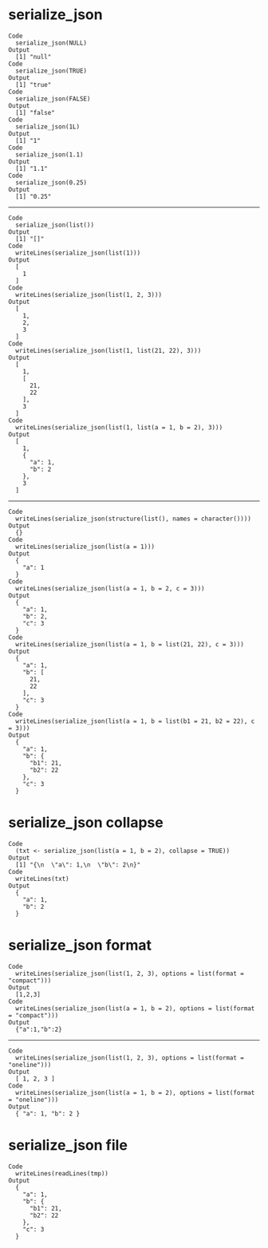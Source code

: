 # serialize_json

    Code
      serialize_json(NULL)
    Output
      [1] "null"
    Code
      serialize_json(TRUE)
    Output
      [1] "true"
    Code
      serialize_json(FALSE)
    Output
      [1] "false"
    Code
      serialize_json(1L)
    Output
      [1] "1"
    Code
      serialize_json(1.1)
    Output
      [1] "1.1"
    Code
      serialize_json(0.25)
    Output
      [1] "0.25"

---

    Code
      serialize_json(list())
    Output
      [1] "[]"
    Code
      writeLines(serialize_json(list(1)))
    Output
      [
        1
      ]
    Code
      writeLines(serialize_json(list(1, 2, 3)))
    Output
      [
        1,
        2,
        3
      ]
    Code
      writeLines(serialize_json(list(1, list(21, 22), 3)))
    Output
      [
        1,
        [
          21,
          22
        ],
        3
      ]
    Code
      writeLines(serialize_json(list(1, list(a = 1, b = 2), 3)))
    Output
      [
        1,
        {
          "a": 1,
          "b": 2
        },
        3
      ]

---

    Code
      writeLines(serialize_json(structure(list(), names = character())))
    Output
      {}
    Code
      writeLines(serialize_json(list(a = 1)))
    Output
      {
        "a": 1
      }
    Code
      writeLines(serialize_json(list(a = 1, b = 2, c = 3)))
    Output
      {
        "a": 1,
        "b": 2,
        "c": 3
      }
    Code
      writeLines(serialize_json(list(a = 1, b = list(21, 22), c = 3)))
    Output
      {
        "a": 1,
        "b": [
          21,
          22
        ],
        "c": 3
      }
    Code
      writeLines(serialize_json(list(a = 1, b = list(b1 = 21, b2 = 22), c = 3)))
    Output
      {
        "a": 1,
        "b": {
          "b1": 21,
          "b2": 22
        },
        "c": 3
      }

# serialize_json collapse

    Code
      (txt <- serialize_json(list(a = 1, b = 2), collapse = TRUE))
    Output
      [1] "{\n  \"a\": 1,\n  \"b\": 2\n}"
    Code
      writeLines(txt)
    Output
      {
        "a": 1,
        "b": 2
      }

# serialize_json format

    Code
      writeLines(serialize_json(list(1, 2, 3), options = list(format = "compact")))
    Output
      [1,2,3]
    Code
      writeLines(serialize_json(list(a = 1, b = 2), options = list(format = "compact")))
    Output
      {"a":1,"b":2}

---

    Code
      writeLines(serialize_json(list(1, 2, 3), options = list(format = "oneline")))
    Output
      [ 1, 2, 3 ]
    Code
      writeLines(serialize_json(list(a = 1, b = 2), options = list(format = "oneline")))
    Output
      { "a": 1, "b": 2 }

# serialize_json file

    Code
      writeLines(readLines(tmp))
    Output
      {
        "a": 1,
        "b": {
          "b1": 21,
          "b2": 22
        },
        "c": 3
      }

